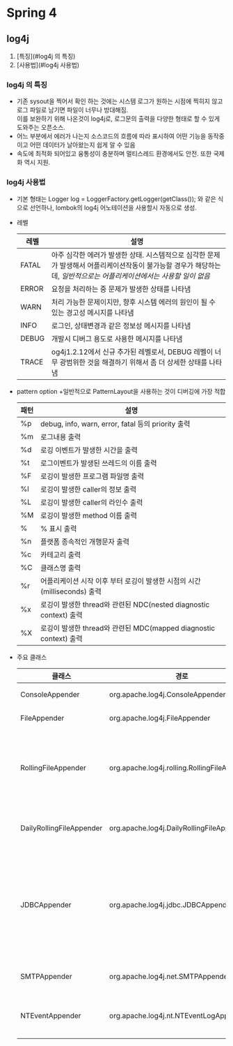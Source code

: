 # Spring 4

## log4j

1. [특징](#log4j 의 특징)
1. [사용법](#log4j 사용법)

### log4j 의 특징

  - 기존 sysout을 찍어서 확인 하는 것에는 시스템 로그가 원하는 시점에 찍히지 않고 로그 파일로 남기면 파일이 너무나 방대해짐.  
  이를 보완하기 위해 나온것이 log4j로, 로그문의 출력을 다양한 형태로 할 수 있게 도와주는 오픈소스.
  - 어느 부분에서 에러가 나는지 소스코드의 흐름에 따라 표시하여 어떤 기능을 동작중이고 어떤 데이터가 날아왔는지 쉽게 알 수 있음
  - 속도에 최적화 되어있고 융통성이 충분하며 멀티스레드 환경에서도 안전. 또한 국제화 역시 지원.
  
### log4j 사용법 

- 기본 형태는  Logger log = LoggerFactory.getLogger(getClass()); 와 같은 식으로 선언하나, lombok의 log4j 어노테이션을 사용할시
자동으로 생성.
- 레벨
  
  
  |레벨|설명|
  |---|---|
  | FATAL|아주 심각한 에러가 발생한 상태. 시스템적으로 심각한 문제가 발생해서 어플리케이션작동이 불가능할 경우가 해당하는데, *일반적으로는 어플리케이션에서는 사용할 일이 없음*|
  | ERROR|요청을 처리하는 중 문제가 발생한 상태를 나타냄|
  | WARN |처리 가능한 문제이지만, 향후 시스템 에러의 원인이 될 수 있는 경고성 메시지를 나타냄|
  | INFO |로그인, 상태변경과 같은 정보성 메시지를 나타냄|
  | DEBUG|개발시 디버그 용도로 사용한 메시지를 나타냄|
  | TRACE|og4j1.2.12에서 신규 추가된 레벨로서, DEBUG 레벨이 너무 광범위한 것을 해결하기 위해서 좀 더 상세한 상태를 나타냄|

- pattern option
    +일반적으로 PatternLayout을 사용하는 것이 디버깅에 가장 적합
  
  
  
  |패턴|설명|
  |---|---|
  | %p| debug, info, warn, error, fatal 등의 priority 출력|
  | %m| 로그내용 출력|
  | %d| 로깅 이벤트가 발생한 시간을 출력|
  | %t| 로그이벤트가 발생된 쓰레드의 이름 출력|
  | %F| 로깅이 발생한 프로그램 파일명 출력|
  | %l| 로깅이 발생한 caller의 정보 출력|
  | %L| 로깅이 발생한 caller의 라인수 출력|
  | %M| 로깅이 발생한 method 이름 출력|
  | % | % 표시 출력|
  | %n| 플랫폼 종속적인 개행문자 출력|
  | %c| 카테고리 출력|
  | %C| 클래스명 출력|
  | %r| 어플리케이션 시작 이후 부터 로깅이 발생한 시점의 시간(milliseconds) 출력|
  | %x| 로깅이 발생한 thread와 관련된 NDC(nested diagnostic context) 출력|
  | %X| 로깅이 발생한 thread와 관련된 MDC(mapped diagnostic context) 출력|
 
- 주요 클래스

  | 클래스| 경로|기능|
  |---|---|---| 
  |ConsoleAppender| org.apache.log4j.ConsoleAppender| 콘솔에 로그 메시지 출력|
  | FileAppender| org.apache.log4j.FileAppender| 파일에 로그 메시지 기록|
  | RollingFileAppender| org.apache.log4j.rolling.RollingFileAppender| 파일 크기가 일정 수준 이상이 되면 기존 파일을 백업파일로 바꾸고 처음부터 기록|
  | DailyRollingFileAppender| org.apache.log4j.DailyRollingFileAppender| 일정 기간  단위로 로그 파일을 생성하고 기록|
  | JDBCAppender| org.apache.log4j.jdbc.JDBCAppender| DB에 로그를 출력. 하위에 Driver, URL, User, Password, Sql과 같은 parameter를 정의할 수 있음|
  | SMTPAppender|org.apache.log4j.net.SMTPAppender| 로그 메시지를 이메일로 전송|
  | NTEventAppender|org.apache.log4j.nt.NTEventLogAppender| 윈도우 시스템 이벤트 로그로 메시지 전송|
